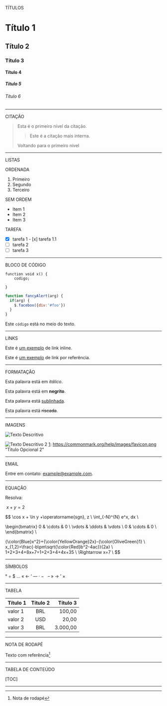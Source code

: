 TÍTULOS



# Título 1

## Título 2

### Título 3

#### Título 4

##### Título 5

###### Título 6



-------------
CITAÇÃO



> Esta é o primeiro nivel da citação.
>
> > Este é a citação mais interna.
>
> Voltando para o primeiro nível



-----
LISTAS



ORDENADA

1. Primeiro
2. Segundo
3. Terceiro




SEM ORDEM


* Item 1
* Item 2
* Item 3




TAREFA

- [x] tarefa 1
      - [x] tarefa 1.1
- [ ] tarefa 2
- [ ] tarefa 3

---------
BLOCO DE CÓDIGO



```
function void x() {
    codigo;
    
}
```



```javascript
function fancyAlert(arg) {
  if(arg) {
    $.facebox({div:'#foo'})
  }
}
```

   

Este `código` está no meio do texto.



-------

LINKS

Este é [um exemplo](http://example.com/ "Título") de link inline.

Este é [um exemplo][1] de link por referência.

[1]: http://example.com/ "Título 2"



-----

FORMATAÇÃO



Esta palavra está em *itálico*.

Esta palavra está em  **negrito**.

Esta palavra está <u>sublinhada</u>.

Esta palavra está ~~riscada~~.

<!--Comentário-->



------

IMAGENS

![Texto Descritivo](https://commonmark.org/help/images/favicon.png "Título Opcional") 	



![Texto Descritivo 2][1]
[1]: https://commonmark.org/help/images/favicon.png "Título Opcional 2"

_______

EMAIL



Entre em contato: <example@example.com>.



------

EQUAÇÃO

Resolva:

​	$x + y = 2$


$$
\cos x + \ln y +\operatorname{sgn}\, z 
\\
\int_{-N}^{N} e^x\, dx 
\\

\begin{bmatrix} 
0 & \cdots & 0 \\ 
\vdots & \ddots & \vdots \\ 
0 & \cdots & 0 \\
\end{bmatrix} 
\\

{\color{Blue}x^2}+{\color{YellowOrange}2x}-{\color{OliveGreen}1}
 \\
 x_{1,2}=\frac{-b\pm\sqrt{\color{Red}b^2-4ac}}{2a}
 \\
1+2+3+4+8x+7=1+2+3+4+4x+35 \\
\Rightarrow x=7
\\
$$



------

SÍMBOLOS

&deg;   &divide;    &dollar;    &hellip;    &laquo; &larr;  &lsquo; &mdash; &middot;    &minus; &nbsp;  &ndash; &raquo; &rarr;  &rsquo; &times;

-----

TABELA

| Título 1 | Título 2 | Título 3 |
| :------- | :------: | -------: |
| valor 1  |   BRL    |   100,00 |
| valor 2  |   USD    |    20,00 |
| valor 3  |   BRL    | 3.000,00 |



-------

NOTA DE RODAPÉ

Texto com referência[^222]

[^222]: Nota de rodapé



-------------------

TABELA DE CONTEÚDO

[TOC]

--------







